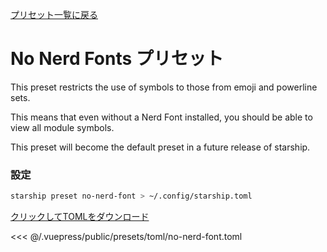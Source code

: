 [プリセット一覧に戻る](./README.md#no-nerd-fonts)

# No Nerd Fonts プリセット

This preset restricts the use of symbols to those from emoji and powerline sets.

This means that even without a Nerd Font installed, you should be able to view all module symbols.

This preset will become the default preset in a future release of starship.

### 設定

```sh
starship preset no-nerd-font > ~/.config/starship.toml
```

[クリックしてTOMLをダウンロード](/presets/toml/no-nerd-font.toml)

<<< @/.vuepress/public/presets/toml/no-nerd-font.toml
